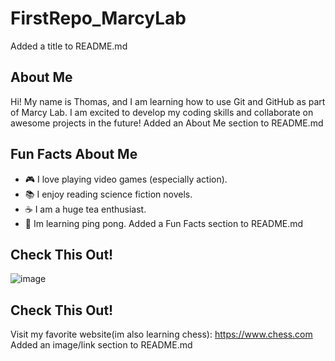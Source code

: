 # FirstRepo_MarcyLab
Added a title to README.md
## About Me
Hi! My name is Thomas, and I am learning how to use
Git and GitHub as part of Marcy Lab. I am excited to
develop my coding skills and collaborate on awesome
projects in the future!
Added an About Me section to README.md
## Fun Facts About Me
- 🎮 I love playing video games (especially action).
- 📚 I enjoy reading science fiction novels.
- ☕ I am a huge tea enthusiast.
- 🏓 Im learning ping pong.
Added a Fun Facts section to README.md
## Check This Out!
![image](https://github.com/user-attachments/assets/92debc4b-b941-413f-b490-32e1ae3c5455)

## Check This Out!
Visit my favorite website(im also learning chess): https://www.chess.com
Added an image/link section to README.md
